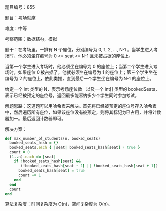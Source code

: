 题目编号：855

题目：考场就座

难度：中等

考察范围：数据结构，模拟

题干：在考场里，一排有 N 个座位，分别编号为 0, 1, 2, ..., N-1 。当学生进入考场时，他必须坐在编号为 0 <= seat <= N-1 且未被占据的座位上。

当第一个学生进入考场时，他必须坐在编号为 0 的座位上；当第二个学生进入考场时，如果座位 0 被占据了，他就必须坐在编号为 1 的座位上；第三个学生坐在编号为 2 的座位上，依此类推，直到最后一个学生坐在编号为 N-1 的座位上。

给定一个 int 类型的 N，表示考场座位数，以及一个 int[] 类型的 bookedSeats，表示已经被预定的座位号，返回最多能容纳多少个学生同时参加考试。

解题思路：这道题可以用哈希表来解决。首先将已经被预定的座位号存入哈希表中，然后遍历所有座位，如果该座位没有被预定，则将其标记为已占用，并将计数器加一。最后返回计数器即可。

解决方案：

```ruby
def max_number_of_students(n, booked_seats)
  booked_seats_hash = {}
  booked_seats.each { |seat| booked_seats_hash[seat] = true }
  count = 0
  (1..n).each do |seat|
    if !booked_seats_hash[seat] &&
       (!booked_seats_hash[seat - 1] || !booked_seats_hash[seat + 1])
      booked_seats_hash[seat] = true
      count += 1
    end
  end
  count
end
```

算法复杂度：时间复杂度为 O(n)，空间复杂度为 O(n)。